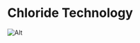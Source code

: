 # Chloride Technology

![Alt](https://repobeats.axiom.co/api/embed/63ca029c9063859145bdc53ac7e8f841a58f3566.svg "Repobeats analytics image")
